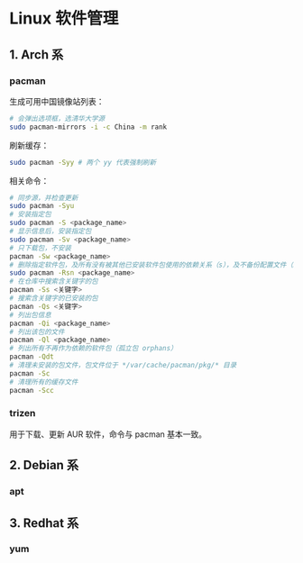 # Linux 软件管理

## 1. Arch 系

### pacman

生成可用中国镜像站列表：

```bash
# 会弹出选项框，选清华大学源
sudo pacman-mirrors -i -c China -m rank
```

刷新缓存：

```bash
sudo pacman -Syy # 两个 yy 代表强制刷新
```

相关命令：

```bash
# 同步源，并检查更新
sudo pacman -Syu
# 安装指定包
sudo pacman -S <package_name>
# 显示信息后，安装指定包
sudo pacman -Sv <package_name>
# 只下载包，不安装
pacman -Sw <package_name>
# 删除指定软件包，及所有没有被其他已安装软件包使用的依赖关系（s），及不备份配置文件（n）
sudo pacman -Rsn <package_name> 
# 在仓库中搜索含关键字的包
pacman -Ss <关键字>
# 搜索含关键字的已安装的包
pacman -Qs <关键字>
# 列出包信息
pacman -Qi <package_name> 
# 列出该包的文件
pacman -Ql <package_name> 
# 列出所有不再作为依赖的软件包（孤立包 orphans）
pacman -Qdt
# 清理未安装的包文件，包文件位于 */var/cache/pacman/pkg/* 目录
pacman -Sc
# 清理所有的缓存文件
pacman -Scc
```

### trizen

用于下载、更新 AUR 软件，命令与 pacman 基本一致。

## 2. Debian 系

### apt



## 3. Redhat 系

### yum



